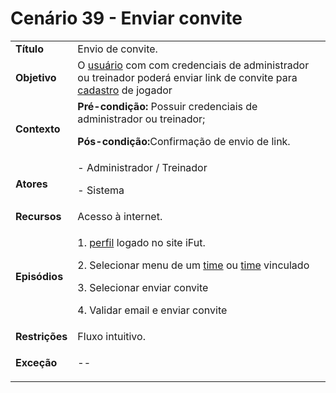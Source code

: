 # Cenário 39 - Enviar convite

<table class="table table-striped border">
    <tr>
        <td>
            <b>Título</b>
        </td>
        <td>     Envio de convite.  </td>
    </tr>
    <tr>
        <td>
            <b>Objetivo</b>
        </td>
        <td>
O  <a href="../../lexico/#usuario">usuário</a> com com credenciais de administrador ou treinador poderá enviar link de convite para <a href="../../lexico/#cadastrar">cadastro</a> de jogador    </td>
    </tr>
    <tr>
        <td>
            <b>Contexto</b>
        </td>
        <td>
           <b>Pré-condição:</b> Possuir credenciais de administrador ou treinador;
           <p><b>Pós-condição:</b>Confirmação de envio de link.
</p>
        </td>
    </tr>
    <tr>
        <td>
            <b>Atores</b>
        </td>
        <td>
            - Administrador / Treinador
            <p>- Sistema</p> 
        </td>
    </tr>
    <tr>
        <td>
            <b>Recursos</b>
        </td>
        <td>
            Acesso à internet.
        </td>
    </tr>
    <tr>
        <td>
            <b>Episódios</b>
        </td>
        <td>
           <p>1.  <a href="../../lexico/#perfil">perfil</a> logado no site iFut.</p>
	       <p>2. Selecionar menu de um  <a href="../../lexico/#time">time</a> ou  <a href="../../lexico/#time">time</a> vinculado</p>
           <p>3. Selecionar enviar convite</p>
           <p>4. Validar email e enviar convite</p>
        </td>
    </tr>
    <tr>
        <td>
            <b>Restrições</b>
        </td>
        <td>
              Fluxo intuitivo.
        </td>
    </tr>
    <tr>
        <td>
            <b>Exceção</b>
        </td>
        <td>
            <p> --</p>
        </td>
    </tr>
</table>